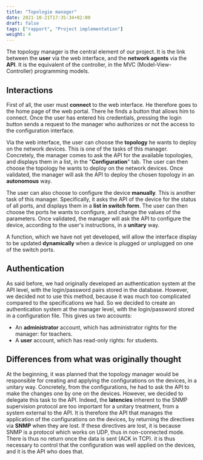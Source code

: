 ```yaml
---
title: "Topologie manager"
date: 2021-10-21T17:35:34+02:00
draft: false
tags: ["rapport", "Project implementation"]
weight: 4
---
```


The topology manager is the central element of our project. It is the link between the **user** via the web interface, and the **network agents** via the **API**. It is the equivalent of the controller, in the MVC (Model-View-Controller) programming models.

## Interactions

First of all, the user must **connect** to the web interface. He therefore goes to the home page of the web portal. There he finds a button that allows him to connect. Once the user has entered his credentials, pressing the login button sends a request to the manager who authorizes or not the access to the configuration interface.

Via the web interface, the user can choose the **topology** he wants to deploy on the network devices. This is one of the tasks of this manager. Concretely, the manager comes to ask the API for the available topologies, and displays them in a list, in the "**Configuration**" tab. The user can then choose the topology he wants to deploy on the network devices. Once validated, the manager will ask the API to deploy the chosen topology in an **autonomous** way.

The user can also choose to configure the device **manually**. This is another task of this manager. Specifically, it asks the API of the device for the status of all ports, and displays them in a __list in switch form__. The user can then choose the ports he wants to configure, and change the values of the parameters. Once validated, the manager will ask the API to configure the device, according to the user's instructions, in a **unitary** way.

A function, which we have not yet developed, will allow the interface display to be updated **dynamically** when a device is plugged or unplugged on one of the switch ports.

## Authentication

As said before, we had originally developed an authentication system at the API level, with the login/password pairs stored in the database. However, we decided not to use this method, because it was much too complicated compared to the specifications we had. So we decided to create an authentication system at the manager level, with the login/password stored in a configuration file.
This gives us two accounts:
- An **administrator** account, which has administrator rights for the manager: for teachers.
- A **user** account, which has read-only rights: for students.

## Differences from what was originally thought

At the beginning, it was planned that the topology manager would be responsible for creating and applying the configurations on the devices, in a unitary way. Concretely, from the configurations, he had to ask the API to make the changes one by one on the devices. However, we decided to delegate this task to the API. Indeed, the **latencies** inherent to the SNMP supervision protocol are too important for a unitary treatment, from a system external to the API. It is therefore the API that manages the application of the configurations on the devices, by returning the directives via **SNMP** when they are lost. If these directives are lost, it is because SNMP is a protocol which works on UDP, thus in non-connected mode. There is thus no return once the data is sent (ACK in TCP). it is thus necessary to control that the configuration was well applied on the devices, and it is the API who does that.